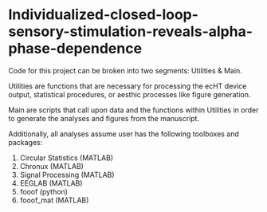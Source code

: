 # Individualized-closed-loop-sensory-stimulation-reveals-alpha-phase-dependence

Code for this project can be broken into two segments: Utilities & Main.

Utilities are functions that are necessary for processing the ecHT device output, statistical procedures, or aesthic processes like figure generation.

Main are scripts that call upon data and the functions within Utilities in order to generate the analyses and figures from the manuscript.

Additionally, all analyses assume user has the following toolboxes and packages:

  1. Circular Statistics (MATLAB)
  2. Chronux (MATLAB)
  3. Signal Processing (MATLAB)
  4. EEGLAB (MATLAB)
  5. fooof (python)
  6. fooof_mat (MATLAB)
